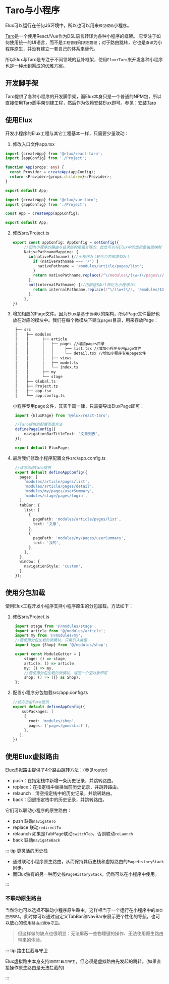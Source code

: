 # Taro与小程序

Elux可以运行在任何JS环境中，所以也可以用来`模型驱动`小程序。

[Taro](https://taro-docs.jd.com/taro/docs)是一个使用React/Vue作为DSL语言转译为各种小程序的框架。
它专注于如何使用统一的UI语言，而不是`工程管理`和`状态管理`；对于路由跳转，它也是`直译`为小程序原生，并没有建立一套自己的体系来替代。

所以Elux与Taro是专注于不同领域的互补框架，使用`Elux+Taro`来开发各种小程序也是一种水到渠成的优雅方案。

## 开发脚手架

Taro提供了各种小程序的开发脚手架，而Elux本身只是一个普通的NPM包，所以直接使用Taro脚手架创建工程，然后作为依赖安装Elux即可。参见：[安装Taro](/guide/install.html#关于taro项目)

## 使用Elux

开发小程序的Elux工程与其它工程基本一样，只需要少量改动：

1. 修改入口文件app.tsx
<CodeGroup>
  <CodeGroupItem title="React" active>

```ts
import {createApp} from '@elux/react-taro';
import {appConfig} from './Project';

function App(props: any) {
  const Provider = createApp(appConfig);
  return <Provider>{props.children}</Provider>;
}

export default App;
```

  </CodeGroupItem>

  <CodeGroupItem title="Vue">

```ts
import {createApp} from '@elux/vue-taro';
import {appConfig} from './Project';

const App = createApp(appConfig);

export default App;
```

  </CodeGroupItem>
</CodeGroup>

2. 修改src/Project.ts

   ```ts
   export const appConfig: AppConfig = setConfig({
        //因为小程序的路由与目录结构是强关联的，此处可以与Elux中的虚拟路由做映射
        NativePathnameMapping: {
          in(nativePathname) {//小程序Url转化为内部虚拟Url
            if (nativePathname === '/') {
              nativePathname = '/modules/article/pages/list';
            }
            return nativePathname.replace(/^\/modules\/(\w+)\/pages\//, '/$1/');
          },
          out(internalPathname) {//内部虚拟Url转化为小程序Url
            return internalPathname.replace(/^\/(\w+)\//, '/modules/$1/pages/');
          },
        },
   })
   ```

3. 增加相应的Page文件。因为Elux是基于`微模块`的架构，所以Page文件最好也放在对应的模块中。我们在每个微模块下建立`pages`目录，用来存放Page：

   ```txt
    ├── src
    │    ├── modules
    │    │      ├── article
    │    │      │   ├── pages //增加pages目录
    │    │      │   │     ├── list.tsx //增加小程序专用page文件
    │    │      │   │     └── detail.tsx //增加小程序专用page文件
    │    │      │   ├── views
    │    │      │   ├── model.ts
    │    │      │   └── index.ts
    │    │      ├── my
    │    │      └── stage
    │    ├── Global.ts
    │    ├── Project.ts
    │    ├── app.tsx
    │    └── app.config.ts

   ```

   小程序专用page文件，其实千篇一律，只需要导出EluxPage即可：

   ```ts
    import {EluxPage} from '@elux/react-taro';

    //Taro提供的配置页面方法
    definePageConfig({
        navigationBarTitleText: '文章列表',
    });

    export default EluxPage;
   ```

4. 最后我们修改小程序配置文件src/app.config.ts

   ```ts
    //该方法由Taro提供
    export default defineAppConfig({
      pages: [
        'modules/article/pages/list',
        'modules/article/pages/detail',
        'modules/my/pages/userSummary',
        'modules/stage/pages/login',
      ],
      tabBar: {
        list: [
          {
            pagePath: 'modules/article/pages/list',
            text: '文章',
          },
          {
            pagePath: 'modules/my/pages/userSummary',
            text: '我的',
          },
        ],
      },
      window: {
        navigationStyle: 'custom',
      },
    });
   ```

## 使用分包加载

使用Elux工程开发小程序支持小程序原生的分包加载，方法如下：

1. 修改src/Project.ts

   ```ts
    import stage from '@/modules/stage';
    import article from '@/modules/article';
    import my from '@/modules/my';
    //要使用分包加载的微模块，只需引入类型
    import type {Shop} from '@/modules/shop';

    export const ModuleGetter = {
        stage: () => stage,
        article: () => article,
        my: () => my,
        //要使用分包加载的微模块，返回一个空对象即可
        shop: () => ({} as Shop),
    };
   ```

2. 配置小程序分包加载src/app.config.ts

   ```ts
   //该方法由Taro提供
   export default defineAppConfig({
       subPackages: [
        {
          root: 'modules/shop',
          pages: ['pages/goodsList'],
        },
      ],
   })
   ```

## 使用Elux虚拟路由

Elux虚拟路由提供了4个路由跳转方法：(参见[router](/guide/basics/router.html))

- push：在指定栈中新增一条历史记录，并跳转路由。
- replace：在指定栈中替换当前历史记录，并跳转路由。
- relaunch：清空指定栈中的历史记录，并跳转路由。
- back：回退指定栈中的历史记录，并跳转路由。

它们可以联动小程序的原生路由：

- push 联动`navigateTo`
- replace 联动`redirectTo`
- relaunch 如果是TabPage联动`switchTab`，否则联动`reLaunch`
- back 联动`navigateBack`

::: tip 更灵活的历史栈

- 通过联动小程序原生路由，从而保持其历史栈和虚拟路由的`PageHistoryStack`同步。
- 而Elux独有的另一种历史栈`PageHistoryStack`，仍然可以在小程序中使用。

:::

### 不联动原生路由

当然你也可以选择不联动小程序原生路由，这样相当于一个运行在小程序中的`单页应用SPA`。此时你可以通过自定义TabBar和NavBar来展示更个性化的导航，也可以放心的使用`路由拦截与守卫`。

> 但这样做的缺点也很明显：无法屏蔽一些物理键的操作、无法使用原生路由带来的体验。

::: tip 路由拦截与守卫

Elux虚拟路由本身支持`路由拦截与守卫`，但必须是虚拟路由先发起的跳转。(如果直接操作原生路由是无法拦截的)

:::
